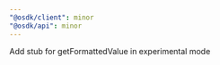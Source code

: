 ```yaml
---
"@osdk/client": minor
"@osdk/api": minor
---
```


Add stub for getFormattedValue in experimental mode
